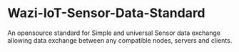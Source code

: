 # Wazi-IoT-Sensor-Data-Standard
An opensource standard for Simple and universal Sensor data exchange allowing data exchange between any compatible nodes, servers and clients.
